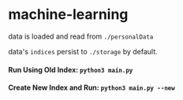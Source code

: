 # machine-learning

data is loaded and read from `./personalData`

data's `indices` persist to `./storage` by default.

#### Run Using Old Index: `python3 main.py`

#### Create New Index and Run: `python3 main.py --new`
